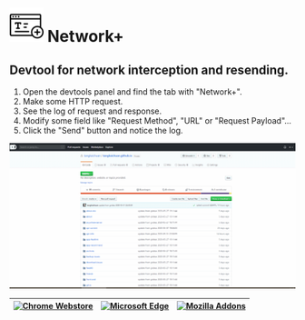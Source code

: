 # <img src="images/icon.svg" height="60px"></img> Network+

## Devtool for network interception and resending.
 
1. Open the devtools panel and find the tab with "Network+".
2. Make some HTTP request.
3. See the log of request and response.
4. Modify some field like "Request Method", "URL" or "Request Payload"...
5. Click the "Send" button and notice the log.

![screen_recording](images/screen_recording.gif)


[<img alt="Chrome Webstore" src="https://raw.githubusercontent.com/GoogleChrome/webstore-docs/master/images/ChromeWebStore_BadgeWBorder_v2_206x58.png" height="45" />](https://chrome.google.com/webstore/detail/network%2B/nfeeojenagochlldompjclkogikjlhlf) | [<img alt="Microsoft Edge" src="https://developer.microsoft.com/en-us/store/badges/images/English_get-it-from-MS.png" height="45" />](https://microsoftedge.microsoft.com/addons/detail/egffgfkehfhpgdbbghodemkigancefap) | [![Mozilla Addons](https://addons.cdn.mozilla.net/static/img/addons-buttons/AMO-button_2.png)](https://addons.mozilla.org/firefox/addon/networkplus/)
|---|-----|---|
